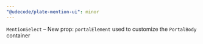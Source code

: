 ```yaml
---
"@udecode/plate-mention-ui": minor
---
```


`MentionSelect` – New prop: `portalElement` used to customize the `PortalBody` container
